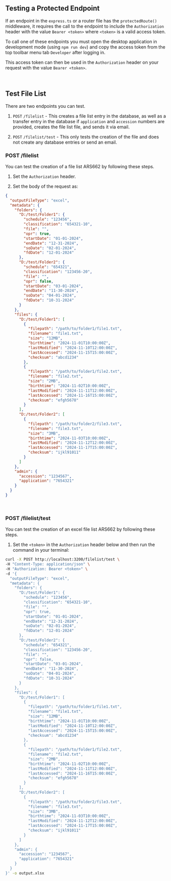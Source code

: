 ## Testing a Protected Endpoint

If an endpoint in the `express.ts` or a router file has the `protectedRoute()` middleware, it requires the call to the endpoint to include the `Authorization` header with the value `Bearer <token>` where `<token>` is a valid access token.

To call one of these endpoints you must open the desktop application in development mode (using `npm run dev`) and copy the access token from the top toolbar menu tab `Developer` after logging in.

This access token can then be used in the `Authorization` header on your request with the value `Bearer <token>`.

<br />

## Test File List

There are two endpoints you can test.

1. `POST` `/filelist` - This creates a file list entry in the database, as well as a transfer entry in the database if `application` and `accession` numbers are provided, creates the file list file, and sends it via email.

2. `POST` `/filelist/test` - This only tests the creation of the file and does not create any database entries or send an email.

### POST /filelist

You can test the creation of a file list ARS662 by following these steps.

1. Set the `Authorization` header.

2. Set the body of the request as:

``` JSON
{
  "outputFileType": "excel",
  "metadata": {
    "folders": {
      "D:/test/Folder1": {
        "schedule": "123456",
        "classification": "654321-10",
        "file": "",
        "opr": true,
        "startDate": "01-01-2024",
        "endDate": "12-31-2024",
        "soDate": "02-01-2024",
        "fdDate": "12-01-2024"
      },
      "D:/test/Folder2": {
        "schedule": "654321",
        "classification": "123456-20",
        "file": "",
        "opr": false,
        "startDate": "03-01-2024",
        "endDate": "11-30-2024",
        "soDate": "04-01-2024",
        "fdDate": "10-31-2024"
      }
    },
    "files": {
      "D:/test/Folder1": [
        {
          "filepath": "/path/to/folder1/file1.txt",
          "filename": "file1.txt",
          "size": "12MB",
          "birthtime": "2024-11-01T10:00:00Z",
          "lastModified": "2024-11-10T12:00:00Z",
          "lastAccessed": "2024-11-15T15:00:00Z",
          "checksum": "abcd1234"
        },
        {
          "filepath": "/path/to/folder1/file2.txt",
          "filename": "file2.txt",
          "size": "2MB",
          "birthtime": "2024-11-02T10:00:00Z",
          "lastModified": "2024-11-11T12:00:00Z",
          "lastAccessed": "2024-11-16T15:00:00Z",
          "checksum": "efgh5678"
        }
      ],
      "D:/test/Folder2": [
        {
          "filepath": "/path/to/folder2/file3.txt",
          "filename": "file3.txt",
          "size": "3MB",
          "birthtime": "2024-11-03T10:00:00Z",
          "lastModified": "2024-11-12T12:00:00Z",
          "lastAccessed": "2024-11-17T15:00:00Z",
          "checksum": "ijkl91011"
        }
      ]
    },
    "admin": {
      "accession": "1234567",
      "application": "7654321"
    }
  }
}
```

<br />

### POST /filelist/test

You can test the creation of an excel file list ARS662 by following these steps.

1. Set the `<token>` in the `Authorization` header below and then run the command in your terminal:

``` Bash
curl -X POST http://localhost:3200/filelist/test \
-H "Content-Type: application/json" \
-H "Authorization: Bearer <token>" \
-d '{
  "outputFileType": "excel",
  "metadata": {
    "folders": {
      "D:/test/Folder1": {
        "schedule": "123456",
        "classification": "654321-10",
        "file": "",
        "opr": true,
        "startDate": "01-01-2024",
        "endDate": "12-31-2024",
        "soDate": "02-01-2024",
        "fdDate": "12-01-2024"
      },
      "D:/test/Folder2": {
        "schedule": "654321",
        "classification": "123456-20",
        "file": "",
        "opr": false,
        "startDate": "03-01-2024",
        "endDate": "11-30-2024",
        "soDate": "04-01-2024",
        "fdDate": "10-31-2024"
      }
    },
    "files": {
      "D:/test/Folder1": [
        {
          "filepath": "/path/to/folder1/file1.txt",
          "filename": "file1.txt",
          "size": "12MB",
          "birthtime": "2024-11-01T10:00:00Z",
          "lastModified": "2024-11-10T12:00:00Z",
          "lastAccessed": "2024-11-15T15:00:00Z",
          "checksum": "abcd1234"
        },
        {
          "filepath": "/path/to/folder1/file2.txt",
          "filename": "file2.txt",
          "size": "2MB",
          "birthtime": "2024-11-02T10:00:00Z",
          "lastModified": "2024-11-11T12:00:00Z",
          "lastAccessed": "2024-11-16T15:00:00Z",
          "checksum": "efgh5678"
        }
      ],
      "D:/test/Folder2": [
        {
          "filepath": "/path/to/folder2/file3.txt",
          "filename": "file3.txt",
          "size": "3MB",
          "birthtime": "2024-11-03T10:00:00Z",
          "lastModified": "2024-11-12T12:00:00Z",
          "lastAccessed": "2024-11-17T15:00:00Z",
          "checksum": "ijkl91011"
        }
      ]
    },
    "admin": {
      "accession": "1234567",
      "application": "7654321"
    }
  }
}' -o output.xlsx
```